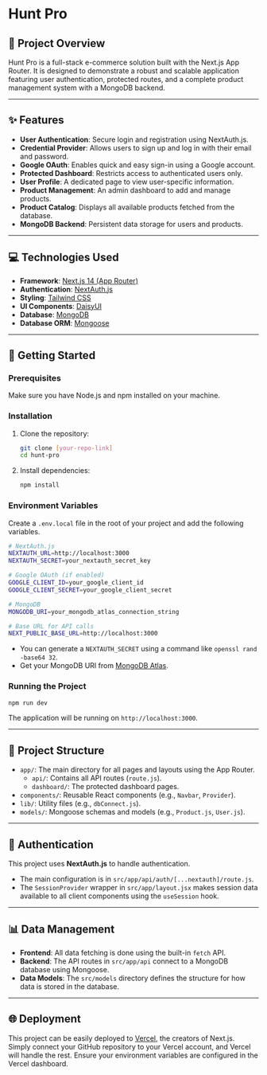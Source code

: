 # Hunt Pro

## 📖 Project Overview

Hunt Pro is a full-stack e-commerce solution built with the Next.js App Router. It is designed to demonstrate a robust and scalable application featuring user authentication, protected routes, and a complete product management system with a MongoDB backend.

-----

## ✨ Features

  * **User Authentication**: Secure login and registration using NextAuth.js.
  * **Credential Provider**: Allows users to sign up and log in with their email and password.
  * **Google OAuth**: Enables quick and easy sign-in using a Google account.
  * **Protected Dashboard**: Restricts access to authenticated users only.
  * **User Profile**: A dedicated page to view user-specific information.
  * **Product Management**: An admin dashboard to add and manage products.
  * **Product Catalog**: Displays all available products fetched from the database.
  * **MongoDB Backend**: Persistent data storage for users and products.

-----

## 💻 Technologies Used

  * **Framework**: [Next.js 14 (App Router)](https://nextjs.org/)
  * **Authentication**: [NextAuth.js](https://next-auth.js.org/)
  * **Styling**: [Tailwind CSS](https://tailwindcss.com/)
  * **UI Components**: [DaisyUI](https://daisyui.com/)
  * **Database**: [MongoDB](https://www.mongodb.com/)
  * **Database ORM**: [Mongoose](https://mongoosejs.com/)

-----

## 🚀 Getting Started

### Prerequisites

Make sure you have Node.js and npm installed on your machine.

### Installation

1.  Clone the repository:
    ```bash
    git clone [your-repo-link]
    cd hunt-pro
    ```
2.  Install dependencies:
    ```bash
    npm install
    ```

### Environment Variables

Create a `.env.local` file in the root of your project and add the following variables.

```bash
# NextAuth.js
NEXTAUTH_URL=http://localhost:3000
NEXTAUTH_SECRET=your_nextauth_secret_key

# Google OAuth (if enabled)
GOOGLE_CLIENT_ID=your_google_client_id
GOOGLE_CLIENT_SECRET=your_google_client_secret

# MongoDB
MONGODB_URI=your_mongodb_atlas_connection_string

# Base URL for API calls
NEXT_PUBLIC_BASE_URL=http://localhost:3000
```

  * You can generate a `NEXTAUTH_SECRET` using a command like `openssl rand -base64 32`.
  * Get your MongoDB URI from [MongoDB Atlas](https://www.mongodb.com/cloud/atlas).

### Running the Project

```bash
npm run dev
```

The application will be running on `http://localhost:3000`.

-----

## 📂 Project Structure

  * `app/`: The main directory for all pages and layouts using the App Router.
      * `api/`: Contains all API routes (`route.js`).
      * `dashboard/`: The protected dashboard pages.
  * `components/`: Reusable React components (e.g., `Navbar`, `Provider`).
  * `lib/`: Utility files (e.g., `dbConnect.js`).
  * `models/`: Mongoose schemas and models (e.g., `Product.js`, `User.js`).

-----

## 🔐 Authentication

This project uses **NextAuth.js** to handle authentication.

  * The main configuration is in `src/app/api/auth/[...nextauth]/route.js`.
  * The `SessionProvider` wrapper in `src/app/layout.jsx` makes session data available to all client components using the `useSession` hook.

-----

## 📊 Data Management

  * **Frontend**: All data fetching is done using the built-in `fetch` API.
  * **Backend**: The API routes in `src/app/api` connect to a MongoDB database using Mongoose.
  * **Data Models**: The `src/models` directory defines the structure for how data is stored in the database.

-----

## 🌐 Deployment

This project can be easily deployed to [Vercel](https://vercel.com/), the creators of Next.js. Simply connect your GitHub repository to your Vercel account, and Vercel will handle the rest. Ensure your environment variables are configured in the Vercel dashboard.
